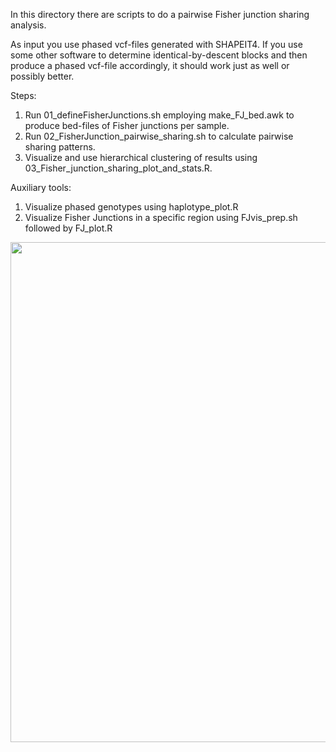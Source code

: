 In this directory there are scripts to do a pairwise Fisher junction sharing analysis.

As input you use phased vcf-files generated with SHAPEIT4. 
If you use some other software to determine identical-by-descent blocks and then produce a phased vcf-file accordingly, it should work just as well or possibly better.

Steps:

1. Run 01_defineFisherJunctions.sh employing make_FJ_bed.awk to produce bed-files of Fisher junctions per sample.
2. Run 02_FisherJunction_pairwise_sharing.sh to calculate pairwise sharing patterns.
3. Visualize and use hierarchical clustering of results using 03_Fisher_junction_sharing_plot_and_stats.R.

Auxiliary tools:
1. Visualize phased genotypes using haplotype_plot.R
2. Visualize Fisher Junctions in a specific region using FJvis_prep.sh followed by FJ_plot.R

<image src="https://github.com/JesperBoman/Horkei_begins/blob/main/Fisher_junction_sharing/fisher_junction_collage.png" width="800">
